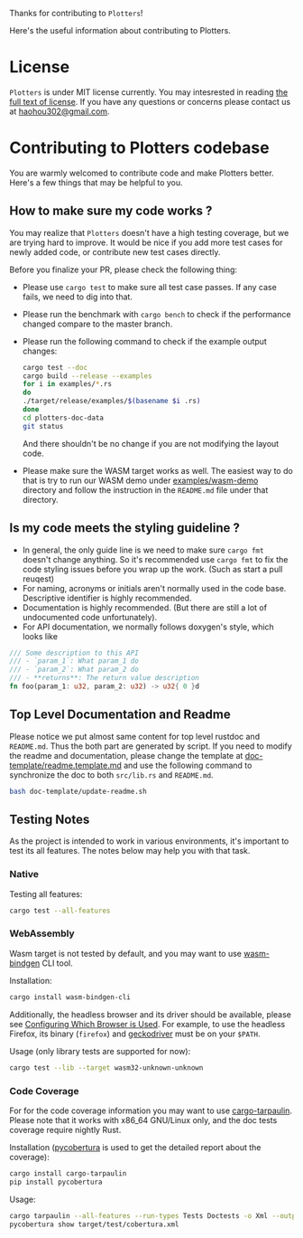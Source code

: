 Thanks for contributing to `Plotters`! 

Here's the useful information about contributing to Plotters.

# License

`Plotters` is under MIT license currently. 
You may intesrested in reading [the full text of license](https://github.com/38/plotters/blob/master/LICENSE).
If you have any questions or concerns please contact us at <haohou302@gmail.com>.

# Contributing to Plotters codebase 

You are warmly welcomed to contribute code and make Plotters better. Here's a few things that may be helpful to you.

## How to make sure my code works ? 

You may realize that `Plotters` doesn't have a high testing coverage, but we are trying hard to improve. 
It would be nice if you add more test cases for newly added code, or contribute new test cases directly. 

Before you finalize your PR, please check the following thing:

- Please use `cargo test` to make sure all test case passes. If any case fails, we need to dig into that.

- Please run the benchmark with `cargo bench` to check if the performance changed compare to the master branch. 

- Please run the following command to check if the example output changes:

  ```bash
  cargo test --doc
  cargo build --release --examples
  for i in examples/*.rs
  do
  ./target/release/examples/$(basename $i .rs)
  done
  cd plotters-doc-data
  git status
  ```
  And there shouldn't be no change if you are not modifying the layout code.
  
- Please make sure the WASM target works as well. The easiest way to do that is try to run our WASM demo under [examples/wasm-demo](https://github.com/38/plotters/blob/master/examples/wasm-demo) directory and follow the instruction in the `README.md` file under that directory.

## Is my code meets the styling guideline ?

- In general, the only guide line is we need to make sure `cargo fmt` doesn't change anything. 
So it's recommended use `cargo fmt` to fix the code styling issues before you wrap up the work. (Such as start a pull reuqest)
- For naming, acronyms or initials aren't normally used in the code base. Descriptive identifier is highly recommended.
- Documentation is highly recommended. (But there are still a lot of undocumented code unfortunately). 
- For API documentation, we normally follows doxygen's style, which looks like
```rust
/// Some description to this API
/// - `param_1`: What param_1 do
/// - `param_2`: What param_2 do
/// - **returns**: The return value description
fn foo(param_1: u32, param_2: u32) -> u32{ 0 }d 
```

## Top Level Documentation and Readme

Please notice we put almost same content for top level rustdoc and `README.md`. Thus the both part are generated by script.
If you need to modify the readme and documentation, please change the template at [doc-template/readme.template.md](https://github.com/38/plotters/blob/master/doc-template/readme.template.md) and 
use the following command to synchronize the doc to both `src/lib.rs` and `README.md`.

```bash
bash doc-template/update-readme.sh
```

## Testing Notes

As the project is intended to work in various environments, it's important to test its all features. The notes below may help you with that task.

### Native

Testing all features:

```bash
cargo test --all-features
```

### WebAssembly

Wasm target is not tested by default, and you may want to use [wasm-bindgen](https://rustwasm.github.io/docs/wasm-bindgen/wasm-bindgen-test/usage.html) CLI tool.

Installation:

```bash
cargo install wasm-bindgen-cli
```

Additionally, the headless browser and its driver should be available, please see [Configuring Which Browser is Used](https://rustwasm.github.io/wasm-bindgen/wasm-bindgen-test/browsers.html#configuring-which-browser-is-used-1). For example, to use the headless Firefox, its binary (`firefox`) and [geckodriver](https://github.com/mozilla/geckodriver/releases) must be on your `$PATH`.

Usage (only library tests are supported for now):

```bash
cargo test --lib --target wasm32-unknown-unknown
```

### Code Coverage

For for the code coverage information you may want to use [cargo-tarpaulin](https://crates.io/crates/cargo-tarpaulin). Please note that it works with x86_64 GNU/Linux only, and the doc tests coverage require nightly Rust.

Installation ([pycobertura](https://pypi.python.org/pypi/pycobertura) is used to get the detailed report about the coverage):

```bash
cargo install cargo-tarpaulin
pip install pycobertura
```

Usage:

```bash
cargo tarpaulin --all-features --run-types Tests Doctests -o Xml --output-dir target/test
pycobertura show target/test/cobertura.xml
```

